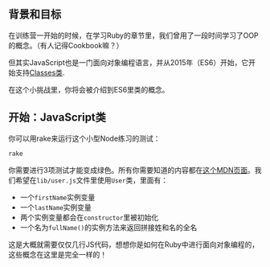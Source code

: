 ## 背景和目标

在训练营一开始的时候，在学习Ruby的章节里，我们曾用了一段时间学习了OOP的概念。（有人记得Cookbook嘛？）

但其实JavaScript也是一门面向对象编程语言，并从2015年（ES6）开始，它开始支持[Classes类](https://developer.mozilla.org/zh-CN/docs/Web/JavaScript/Reference/Classes).

在这个小挑战里，你将会被介绍到ES6里类的概念。

## 开始：JavaScript类

你可以用rake来运行这个小型Node练习的测试：

```bash
rake
```

你需要进行3项测试才能变成绿色。所有你需要知道的内容都在[这个MDN页面](https://developer.mozilla.org/zh-CN/docs/Web/JavaScript/Reference/Classes)。我们希望在`lib/user.js`文件里使用`User`类，里面有：

- 一个`firstName`实例变量
- 一个`lastName`实例变量
- 两个实例变量都会在`constructor`里被初始化
- 一个名为`fullName()`的实例方法来返回拼接姓和名的全名

这是大概就需要仅仅几行JS代码，想想你是如何在Ruby中进行面向对象编程的，这些概念在这里是完全一样的！
